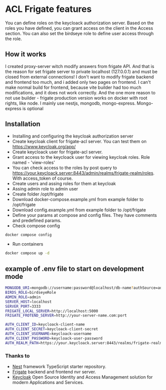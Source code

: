 
# ACL Frigate features
You can define roles on the keycloack authorization server. 
Based on the roles you have defined, you can grant access on the client in the Access section.
You can also set the birdseye role to define user access through the role.


## How it works
I created proxy-server witch modify answers from frigate API. 
And that is the reason for set frigate server to private localhost (127.0.0.1) and must be closed from external connections!
I don't want to modify frigate backend and frontend too much, and i added only two pages on frontend.
I can't make normal build for frontend, because vite builder had too much modifications, and it does not work correctly. 
And the one more reason to not use builder - frigate production version works on docker with root rights, like node.
I mainly use nestjs, mongodb, mongo-express. Mongo-express is optional


## Installation
* Installing and configuring the keycloak authorization server
* Create keycloak client for frigate-acl server. You can test them on https://www.keycloak.org/app/
* Create keycloack user for frigate-acl server.
* Grant access to the keycloack user for viewing keycloak roles. Role named - 'view-roles'
* You can check access to the roles by post query to https://your.keycloack.server:8443/admin/realms/frigate-realm/roles. With access_token of course.
* Create users and assing roles for them at keycloak
* Assing admin role to admin user
* Create folder /opt/frigate
* Download docker-compose.example.yml from example folder to /opt/frigate
* Download config.example.yml from example folder to /opt/frigate
* Define your params at compose and config files. They have comments and predefined params.
* Check compose config
```bash 
docker compose config
``` 
* Run containers 
```bash
docker compose up -d
```

## example of .env file to start on development mode
```bash
MONGODB_URI=mongodb://username:password@localhost/db-name?authSource=admin
BIRDS_ROLE=birdseyeRole
ADMIN_ROLE=admin
SERVER_HOST=localhost
SERVER_PORT=3333
FRIGATE_LOCAL_SERVER=http://localhost:5000
FRIGATE_FROTEND_SERVER=http://your-server-name.com:port

AUTH_CLIENT_ID=keycloack-client-name
AUTH_CLIENT_SECRET=keycloack-client-secret
AUTH_CLIENT_USERNAME=keycloack-username
AUTH_CLIENT_PASSWORD=keycloack-user-password
AUTH_REALM_PATH=https://your.keycloack.server:8443/realms/frigate-realm
```

### Thanks to
* [Nest](https://github.com/nestjs/nest) framework TypeScript starter repository.
* [Frigate](https://github.com/blakeblackshear/frigate) backend and frontend nvr server.
* [Keycloak](https://github.com/keycloak/keycloak) Open Source Identity and Access Management solution for modern Applications and Services.